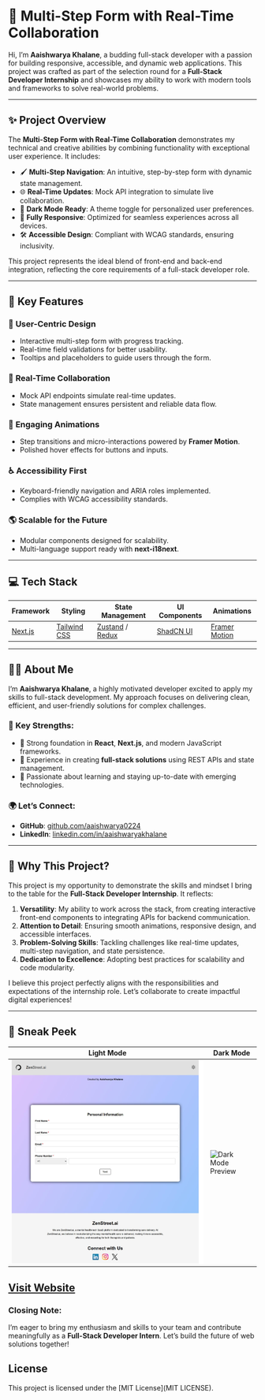 # 🌟 Multi-Step Form with Real-Time Collaboration

Hi, I’m **Aaishwarya Khalane**, a budding full-stack developer with a passion for building responsive, accessible, and dynamic web applications. This project was crafted as part of the selection round for a **Full-Stack Developer Internship** and showcases my ability to work with modern tools and frameworks to solve real-world problems.

---

## ✨ Project Overview

The **Multi-Step Form with Real-Time Collaboration** demonstrates my technical and creative abilities by combining functionality with exceptional user experience. It includes:

- 🖌 **Multi-Step Navigation**: An intuitive, step-by-step form with dynamic state management.
- 🌐 **Real-Time Updates**: Mock API integration to simulate live collaboration.
- 🎨 **Dark Mode Ready**: A theme toggle for personalized user preferences.
- 📱 **Fully Responsive**: Optimized for seamless experiences across all devices.
- 🛠 **Accessible Design**: Compliant with WCAG standards, ensuring inclusivity.

This project represents the ideal blend of front-end and back-end integration, reflecting the core requirements of a full-stack developer role.

---

## 🚀 Key Features

### 🌟 **User-Centric Design**
- Interactive multi-step form with progress tracking.
- Real-time field validations for better usability.
- Tooltips and placeholders to guide users through the form.

### 🔗 **Real-Time Collaboration**
- Mock API endpoints simulate real-time updates.
- State management ensures persistent and reliable data flow.

### 🎥 **Engaging Animations**
- Step transitions and micro-interactions powered by **Framer Motion**.
- Polished hover effects for buttons and inputs.

### ♿ **Accessibility First**
- Keyboard-friendly navigation and ARIA roles implemented.
- Complies with WCAG accessibility standards.

### 🌎 **Scalable for the Future**
- Modular components designed for scalability.
- Multi-language support ready with **next-i18next**.

---

## 💻 Tech Stack

| **Framework**       | **Styling**         | **State Management** | **UI Components** | **Animations**      |
|----------------------|---------------------|-----------------------|--------------------|---------------------|
| [Next.js](https://nextjs.org/) | [Tailwind CSS](https://tailwindcss.com/) | [Zustand](https://zustand-demo.pmnd.rs/) / [Redux](https://redux.js.org/) | [ShadCN UI](https://shadcn.dev/) | [Framer Motion](https://www.framer.com/motion/) |

---

## 👩‍💻 About Me

I’m **Aaishwarya Khalane**, a highly motivated developer excited to apply my skills to full-stack development. My approach focuses on delivering clean, efficient, and user-friendly solutions for complex challenges.

### 🌟 Key Strengths:
- 🔹 Strong foundation in **React**, **Next.js**, and modern JavaScript frameworks.
- 🔹 Experience in creating **full-stack solutions** using REST APIs and state management.
- 🔹 Passionate about learning and staying up-to-date with emerging technologies.

### 🌍 Let’s Connect:
- **GitHub**: [github.com/aaishwarya0224](https://github.com/aaishwarya0224)
- **LinkedIn**: [linkedin.com/in/aaishwaryakhalane](https://www.linkedin.com/in/aaishwaryakhalane)

---

## 🎉 Why This Project?

This project is my opportunity to demonstrate the skills and mindset I bring to the table for the **Full-Stack Developer Internship**. It reflects:

1. **Versatility**: My ability to work across the stack, from creating interactive front-end components to integrating APIs for backend communication.
2. **Attention to Detail**: Ensuring smooth animations, responsive design, and accessible interfaces.
3. **Problem-Solving Skills**: Tackling challenges like real-time updates, multi-step navigation, and state persistence.
4. **Dedication to Excellence**: Adopting best practices for scalability and code modularity.

I believe this project perfectly aligns with the responsibilities and expectations of the internship role. Let’s collaborate to create impactful digital experiences!

---

## 📸 Sneak Peek

| Light Mode | Dark Mode |
|------------|-----------|
| ![Light Mode Preview](lpreview.jpg) | ![Dark Mode Preview](dpreview.jpg) 

[Visit Website](https://aaishwarya0224.github.io/Mult-Step-form/)
---

### Closing Note:
I’m eager to bring my enthusiasm and skills to your team and contribute meaningfully as a **Full-Stack Developer Intern**. Let’s build the future of web solutions together!

## License

This project is licensed under the [MIT License](MIT LICENSE).